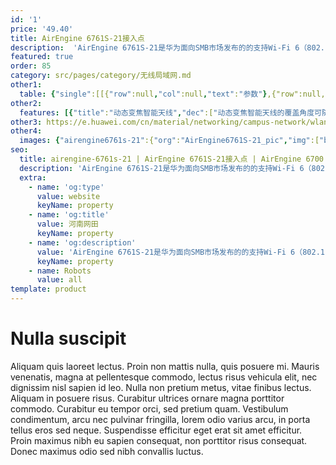 ```yaml
---
id: '1'
price: '49.40'
title: AirEngine 6761S-21接入点
description:  'AirEngine 6761S-21是华为面向SMB市场发布的的支持Wi-Fi 6（802.11ax）标准的无线接入点产品。支持2.4GHz（4x4）和5GHz（4x4）及独立射频扫描，整机速率可达3.55Gbps。内置动态变焦智能天线，可随接入用户密集程度，动态调整智能天线覆盖范围，极大地增强用户对无线网络的使用体验。适用于移动办公、教育、场馆等人流密集场景。'
featured: true
order: 85
category: src/pages/category/无线局域网.md
other1: 
  table: {"single":[[{"row":null,"col":null,"text":"参数"},{"row":null,"col":null,"text":"AirEngine 6761S-21接入点"}],[{"row":null,"col":null,"text":"尺寸（直径×高）"},{"row":null,"col":null,"text":"Φ220 x 53 mm"}],[{"row":null,"col":null,"text":"电源输入"},{"row":null,"col":null,"text":"DC：43.2 V to 57.6 V\nPoE供电：满足802.3at以太网供电标准"}],[{"row":null,"col":null,"text":"最大功耗"},{"row":null,"col":null,"text":"22.6 W（不包含USB）"}],[{"row":null,"col":null,"text":"最大用户数"},{"row":null,"col":null,"text":"≤1024\n说明：使用环境不同实际用户数存在差异"}],[{"row":null,"col":null,"text":"工作温度"},{"row":null,"col":null,"text":" -10℃～+50℃"}],[{"row":null,"col":null,"text":"天线类型"},{"row":null,"col":null,"text":"内置动态变焦智能天线\n"}],[{"row":null,"col":null,"text":"MIMO:空间流"},{"row":null,"col":null,"text":"2.4GHz: 4×4:4，5GHz: 4×4:4"}],[{"row":null,"col":null,"text":"无线协议"},{"row":null,"col":null,"text":"802.11a/b/g/n/ac/ac wave2/ax"}],[{"row":null,"col":null,"text":"最高速率"},{"row":null,"col":null,"text":"3.55Gbps"}]]}
other2:
  features: [{"title":"动态变焦智能天线","dec":["动态变焦智能天线的覆盖角度可随应用场景（高密/广覆盖）变化进行自适应动态调整，完美解决覆盖区域因蜂群效应而产生用户数及流量的突变"]},{"title":"独立射频扫描","dec":["配置独立射频扫描功能，在提升智能漫游、干扰源扫描定位、Wi-Fi定位精度同时，且不影响用户正常业务使用"]},{"title":"云管理","dec":["可通过华为云管理平台对AP设备及业务进行管理和运维，节省网络运维成本"]}]
other3: https://e.huawei.com/cn/material/networking/campus-network/wlan/60951361ffbb483483d0698d83646f85
other4:
  images: {"airengine6761s-21":{"org":"AirEngine6761S-21_pic","img":["bottom.png","front.png","front_left.png","front_right.png","rear.png","rear_top.png","top.png"]}}
seo:
  title: airengine-6761s-21 | AirEngine 6761S-21接入点 | AirEngine 6700 系列 | 室内接入点 | 无线局域网 | 企业网络
  description: 'AirEngine 6761S-21是华为面向SMB市场发布的的支持Wi-Fi 6（802.11ax）标准的无线接入点产品。支持2.4GHz（4x4）和5GHz（4x4）及独立射频扫描，整机速率可达3.55Gbps。内置动态变焦智能天线，可随接入用户密集程度，动态调整智能天线覆盖范围，极大地增强用户对无线网络的使用体验。适用于移动办公、教育、场馆等人流密集场景。'
  extra:
    - name: 'og:type'
      value: website
      keyName: property
    - name: 'og:title'
      value: 河南网田
      keyName: property
    - name: 'og:description'
      value: 'AirEngine 6761S-21是华为面向SMB市场发布的的支持Wi-Fi 6（802.11ax）标准的无线接入点产品。支持2.4GHz（4x4）和5GHz（4x4）及独立射频扫描，整机速率可达3.55Gbps。内置动态变焦智能天线，可随接入用户密集程度，动态调整智能天线覆盖范围，极大地增强用户对无线网络的使用体验。适用于移动办公、教育、场馆等人流密集场景。'
      keyName: property
    - name: Robots
      value: all
template: product
---
```


# Nulla suscipit

Aliquam quis laoreet lectus. Proin non mattis nulla, quis posuere mi. Mauris venenatis, magna at pellentesque commodo, lectus risus vehicula elit, nec dignissim nisl sapien id leo. Nulla non pretium metus, vitae finibus lectus. Aliquam in posuere risus. Curabitur ultrices ornare magna porttitor commodo. Curabitur eu tempor orci, sed pretium quam. Vestibulum condimentum, arcu nec pulvinar fringilla, lorem odio varius arcu, in porta tellus eros sed neque. Suspendisse efficitur eget erat sit amet efficitur. Proin maximus nibh eu sapien consequat, non porttitor risus consequat. Donec maximus odio sed nibh convallis luctus.